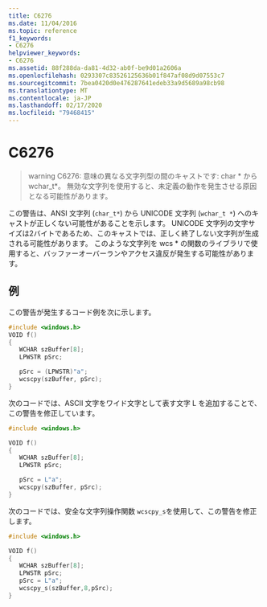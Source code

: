 ```yaml
---
title: C6276
ms.date: 11/04/2016
ms.topic: reference
f1_keywords:
- C6276
helpviewer_keywords:
- C6276
ms.assetid: 88f288da-da81-4d32-ab0f-be9d01a2606a
ms.openlocfilehash: 0293307c83526125636b01f847af08d9d07553c7
ms.sourcegitcommit: 7bea0420d0e476287641edeb33a9d5689a98cb98
ms.translationtype: MT
ms.contentlocale: ja-JP
ms.lasthandoff: 02/17/2020
ms.locfileid: "79468415"
---
```

# <a name="c6276"></a>C6276

> warning C6276: 意味の異なる文字列型の間のキャストです: char * から wchar_t\*。 無効な文字列を使用すると、未定義の動作を発生させる原因となる可能性があります。

この警告は、ANSI 文字列 (`char_t*`) から UNICODE 文字列 (`wchar_t *`) へのキャストが正しくない可能性があることを示します。 UNICODE 文字列の文字サイズは2バイトであるため、このキャストでは、正しく終了しない文字列が生成される可能性があります。 このような文字列を wcs * の関数のライブラリで使用すると、バッファーオーバーランやアクセス違反が発生する可能性があります。

## <a name="example"></a>例

この警告が発生するコード例を次に示します。

```cpp
#include <windows.h>
VOID f()
{
   WCHAR szBuffer[8];
   LPWSTR pSrc;

   pSrc = (LPWSTR)"a";
   wcscpy(szBuffer, pSrc);
}
```

次のコードでは、ASCII 文字をワイド文字として表す文字 L を追加することで、この警告を修正しています。

```cpp
#include <windows.h>

VOID f()
{
   WCHAR szBuffer[8];
   LPWSTR pSrc;

   pSrc = L"a";
   wcscpy(szBuffer, pSrc);
}
```

次のコードでは、安全な文字列操作関数 `wcscpy_s`を使用して、この警告を修正します。

```cpp
#include <windows.h>

VOID f()
{
   WCHAR szBuffer[8];
   LPWSTR pSrc;
   pSrc = L"a";
   wcscpy_s(szBuffer,8,pSrc);
}
```
